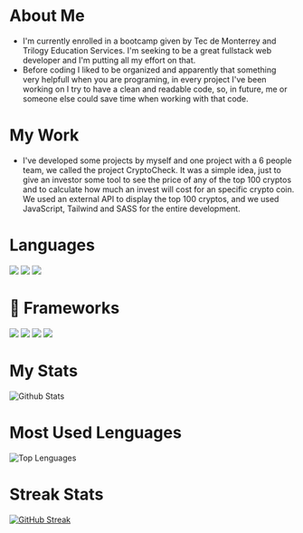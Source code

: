 

<!--
**AngelMond/AngelMond** is a ✨ _special_ ✨ repository because its `README.md` (this file) appears on your GitHub profile.

Here are some ideas to get you started:

- 🔭 I’m currently working on ...
- 🌱 I’m currently learning  ...
- 👯 I’m looking to collaborate on ...
- 🤔 I’m looking for help with ...
- 💬 Ask me about ...
- 📫 How to reach me: ...
- 😄 Pronouns: ...
- ⚡ Fun fact: ...
-->

# About Me
* I'm currently enrolled in a bootcamp given by Tec de Monterrey and Trilogy Education Services. I'm seeking to be a great fullstack web developer and I'm putting all my effort on that.
* Before coding I liked to be organized and apparently that something very helpfull when you are programing, in every project I've been working on I try to have a clean and readable code, so, in future, me or someone else could save time when working with that code.

# My Work
* I've developed some projects by myself and one project with a 6 people team, we called the project CryptoCheck. It was a simple idea, just to give an investor some tool to see the price of any of the top 100 cryptos and to calculate how much an invest will cost for an specific crypto coin. We used an external API to display the top 100 cryptos, and we used JavaScript, Tailwind and SASS for the entire development.

# <ion-icon name="terminal"></ion-icon>Languages
<!------------------------------------- LOGOS ------------------------------->
<!--HTML-->
<div style="display=flex flex-row flex-wrap ">
<img src="https://img.shields.io/badge/-HTML-e34f26?logo=html5&logoColor=fff">

<!--CSS-->
<img src="https://img.shields.io/badge/-CSS-1572B6?logo=css3&logoColor=fff">

<!--JAVASCRIPT-->
<img src="https://img.shields.io/badge/-JavaScript-F7DF1E?logo=javascript&logoColor=fff">


</div>

#  🚀 Frameworks

<div style="display=flex flex-row flex-wrap ">
<!--NodeJS-->
<img src="https://img.shields.io/badge/-Node.js-339933?logo=node.js&logoColor=fff">

<!--BOOTSTRAP-->
<img src="https://img.shields.io/badge/-Bootstrap-7952B3?logo=bootstrap&logoColor=fff">

<!--TAILWIND-->
<img src="https://img.shields.io/badge/-Tailwind-06B6D4?logo=tailwind&logoColor=fff">

<!--SASS-->
<img src="https://img.shields.io/badge/-SASS-CC6699?logo=sass&logoColor=fff">
</div>

# My Stats
![Github Stats](https://github-readme-stats.vercel.app/api?username=AngelMond&count_private=true&show_icons=true&theme=radical)


# Most Used Lenguages
![Top Lenguages](https://github-readme-stats.vercel.app/api/top-langs/?username=ANGELMOND&show_icons=true&theme=radical)


# Streak Stats
[![GitHub Streak](http://github-readme-streak-stats.herokuapp.com?user=AngelMond&theme=merko&date_format=M%20j%5B%2C%20Y%5D)](https://git.io/streak-stats)